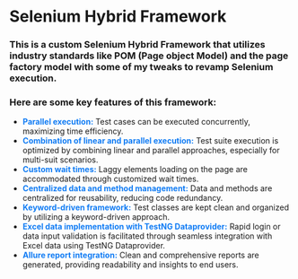 # Selenium Hybrid Framework

### This is a custom Selenium Hybrid Framework that utilizes industry standards like POM (Page object Model) and the page factory model with some of my tweaks to revamp Selenium execution.
### Here are some key features of this framework:

* **<span style="color: #117CF4;"> Parallel execution:** Test cases can be executed concurrently, maximizing time efficiency.
* **<span style="color: #117CF4;"> Combination of linear and parallel execution:** Test suite execution is optimized by combining linear and parallel approaches, especially for multi-suit scenarios.
* **<span style="color: #117CF4;"> Custom wait times:** Laggy elements loading on the page are accommodated through customized wait times.
* **<span style="color: #117CF4;"> Centralized data and method management:** Data and methods are centralized for reusability, reducing code redundancy.
* **<span style="color: #117CF4;"> Keyword-driven framework:** Test classes are kept clean and organized by utilizing a keyword-driven approach.
* **<span style="color: #117CF4;"> Excel data implementation with TestNG Dataprovider:** Rapid login or data input validation is facilitated through seamless integration with Excel data using TestNG Dataprovider.
* **<span style="color: #117CF4;"> Allure report integration:** Clean and comprehensive reports are generated, providing readability and insights to end users.
